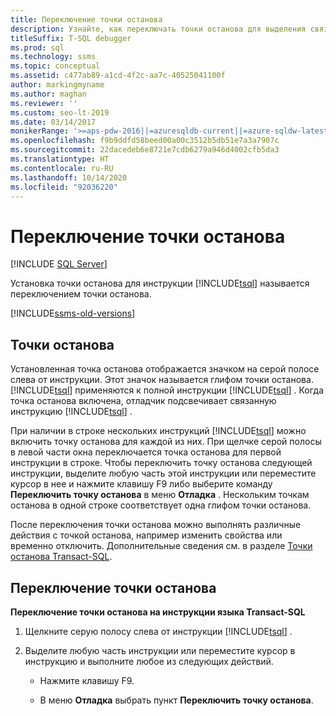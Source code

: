 ```yaml
---
title: Переключение точки останова
description: Узнайте, как переключать точки останова для выделения связанной инструкции Transact-SQL и выполнения различных действий с инструкцией (например, редактирование).
titleSuffix: T-SQL debugger
ms.prod: sql
ms.technology: ssms
ms.topic: conceptual
ms.assetid: c477ab89-a1cd-4f2c-aa7c-40525041100f
author: markingmyname
ms.author: maghan
ms.reviewer: ''
ms.custom: seo-lt-2019
ms.date: 03/14/2017
monikerRange: '>=aps-pdw-2016||=azuresqldb-current||=azure-sqldw-latest||>=sql-server-2016||=sqlallproducts-allversions||>=sql-server-linux-2017||=azuresqldb-mi-current'
ms.openlocfilehash: f9b9ddfd58beed00a00c3512b5db51e7a3a7907c
ms.sourcegitcommit: 22dacedeb6e8721e7cdb6279a946d4002cfb5da3
ms.translationtype: HT
ms.contentlocale: ru-RU
ms.lasthandoff: 10/14/2020
ms.locfileid: "92036220"
---
```

# <a name="toggle-a-breakpoint"></a>Переключение точки останова

 [!INCLUDE [SQL Server](../../includes/applies-to-version/sqlserver.md)]

Установка точки останова для инструкции [!INCLUDE[tsql](../../includes/tsql-md.md)] называется переключением точки останова.  

[!INCLUDE[ssms-old-versions](../../includes/ssms-old-versions.md)]

## <a name="breakpoints"></a>Точки останова

Установленная точка останова отображается значком на серой полосе слева от инструкции. Этот значок называется глифом точки останова. [!INCLUDE[tsql](../../includes/tsql-md.md)] применяются к полной инструкции [!INCLUDE[tsql](../../includes/tsql-md.md)] . Когда точка останова включена, отладчик подсвечивает связанную инструкцию [!INCLUDE[tsql](../../includes/tsql-md.md)] .  
  
 При наличии в строке нескольких инструкций [!INCLUDE[tsql](../../includes/tsql-md.md)] можно включить точку останова для каждой из них. При щелчке серой полосы в левой части окна переключается точка останова для первой инструкции в строке. Чтобы переключить точку останова следующей инструкции, выделите любую часть этой инструкции или переместите курсор в нее и нажмите клавишу F9 либо выберите команду **Переключить точку останова** в меню **Отладка** . Нескольким точкам останова в одной строке соответствует одна глифом точки останова.  
  
 После переключения точки останова можно выполнять различные действия с точкой останова, например изменить свойства или временно отключить. Дополнительные сведения см. в разделе [Точки останова Transact-SQL](./transact-sql-breakpoints.md).  
  
## <a name="toggle-a-breakpoint"></a>Переключение точки останова  
 **Переключение точки останова на инструкции языка Transact-SQL**  
  
1.  Щелкните серую полосу слева от инструкции [!INCLUDE[tsql](../../includes/tsql-md.md)] .  
  
2.  Выделите любую часть инструкции или переместите курсор в инструкцию и выполните любое из следующих действий.  
  
    -   Нажмите клавишу F9.  
  
    -   В меню **Отладка** выбрать пункт **Переключить точку останова**.  
  
